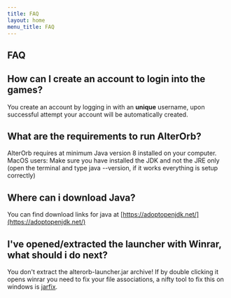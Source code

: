 ```yaml
---
title: FAQ
layout: home
menu_title: FAQ
---
```

## FAQ

## How can I create an account to login into the games?
You create an account by logging in with an **unique** username, upon successful attempt your account will be automatically created.

## What are the requirements to run AlterOrb?
AlterOrb requires at minimum Java version 8 installed on your computer.
MacOS users: Make sure you have installed the JDK and not the JRE only (open the terminal and type java --version, if it works everything is setup correctly)

## Where can i download Java?
You can find download links for java at [https://adoptopenjdk.net/](https://adoptopenjdk.net/)

## I've opened/extracted the launcher with Winrar, what should i do next?
You don't extract the alterorb-launcher.jar archive! If by double clicking it opens winrar you need to fix your file associations, a nifty tool to fix this on windows is [jarfix](https://johann.loefflmann.net/en/software/jarfix/).